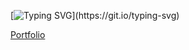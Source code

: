 
[![Typing SVG](https://readme-typing-svg.demolab.com?font=Fira+Code&pause=1000&color=9A9C91&width=435&lines=Hello+World+!!!)](https://git.io/typing-svg)

[Portfolio](https://piyush-mishra-00.github.io/port/)
